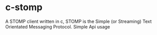 # c-stomp
A STOMP client written in c, STOMP is the Simple (or Streaming) Text Orientated Messaging Protocol. Simple Api usage
